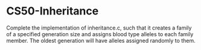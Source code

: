 # CS50-Inheritance
Complete the implementation of inheritance.c, such that it creates a family of a specified generation size and assigns blood type alleles to each family member. The oldest generation will have alleles assigned randomly to them.
